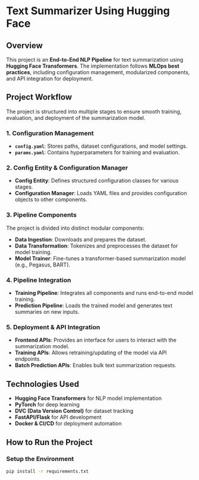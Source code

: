 # Text Summarizer Using Hugging Face

## Overview
This project is an **End-to-End NLP Pipeline** for text summarization using **Hugging Face Transformers**. The implementation follows **MLOps best practices**, including configuration management, modularized components, and API integration for deployment.

## **Project Workflow**
The project is structured into multiple stages to ensure smooth training, evaluation, and deployment of the summarization model.

### **1. Configuration Management**
- **`config.yaml`**: Stores paths, dataset configurations, and model settings.
- **`params.yaml`**: Contains hyperparameters for training and evaluation.

### **2. Config Entity & Configuration Manager**
- **Config Entity**: Defines structured configuration classes for various stages.
- **Configuration Manager**: Loads YAML files and provides configuration objects to other components.

### **3. Pipeline Components**
The project is divided into distinct modular components:
- **Data Ingestion**: Downloads and prepares the dataset.
- **Data Transformation**: Tokenizes and preprocesses the dataset for model training.
- **Model Trainer**: Fine-tunes a transformer-based summarization model (e.g., Pegasus, BART).

### **4. Pipeline Integration**
- **Training Pipeline**: Integrates all components and runs end-to-end model training.
- **Prediction Pipeline**: Loads the trained model and generates text summaries on new inputs.

### **5. Deployment & API Integration**
- **Frontend APIs**: Provides an interface for users to interact with the summarization model.
- **Training APIs**: Allows retraining/updating of the model via API endpoints.
- **Batch Prediction APIs**: Enables bulk text summarization requests.

## **Technologies Used**
- **Hugging Face Transformers** for NLP model implementation
- **PyTorch** for deep learning
- **DVC (Data Version Control)** for dataset tracking
- **FastAPI/Flask** for API development
- **Docker & CI/CD** for deployment automation

## **How to Run the Project**
### **Setup the Environment**
```bash
pip install -r requirements.txt
